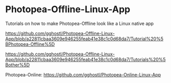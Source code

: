 # Photopea-Offline-Linux-App

Tutorials on how to make Photopea-Offline look like a Linux native app

https://github.com/gghostl/Photopea-Offline-Linux-App/blob/a22811cbaa3609e946255feab41e38c1c0d68da7/Tutorial%20%5BPhotopea-Offline%5D

https://github.com/gghostl/Photopea-Offline-Linux-App/blob/a22811cbaa3609e946255feab41e38c1c0d68da7/Tutorials%20%5Bother%5D

Photopea-Online:
https://github.com/gghostl/Photopea-Online-Linux-App
